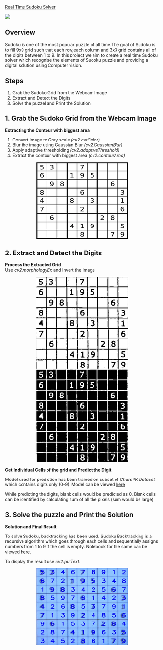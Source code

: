 

<div>
    <a href="https://www.loom.com/share/ef452960b65140339ad150bd0abcb57e">
      <p>Real Time Sudoku Solver</p>
    </a>
    <a href="https://www.loom.com/share/ef452960b65140339ad150bd0abcb57e">
      <img style="max-width:300px;" src="https://cdn.loom.com/sessions/thumbnails/ef452960b65140339ad150bd0abcb57e-with-play.gif">
    </a>
  </div>


## Overview
Sudoku is one of the most popular puzzle of all time.The goal of Sudoku is to fill 9x9 grid such that each row,each column and 3x3 grid contains all of the digits between 1 to 9. In this project we aim to create a real time Sudoku solver which recognise the elements of Sudoku puzzle and providing a digital solution using Computer vision. 

## Steps
1. Grab the Sudoko Grid from the Webcam Image
2. Extract and Detect the Digits
2. Solve the puzzel and Print the Solution

## 1. Grab the Sudoko Grid from the Webcam Image

<summary><b>Extracting the Contour with biggest area</b></summary>
<ol>
  <li>Convert image to Gray scale <i>(cv2.cvtColor)</i></li>
  <li>Blur the image using Gaussian Blur <i>(cv2.GaussianBlur)</i></li>
  <li>Apply adaptive thresholding <i>(cv2.adaptiveThreshold)</i></li>
  <li>Extract the contour with biggest area <i>(cv2.contourArea)</i></i></li>
</ol>


<p align="center">
  <img src="https://github.com/soham2710/sudoku-solver-with-computervision/blob/main/Images/original.png" width="300" height="250" />
</p>


## 2. Extract and Detect the Digits


<summary><b>Process the Extracted Grid</b></summary>
  Use <i>cv2.morphologyEx</i> and Invert the image
 
 
 <p align="center">
  <img src="https://github.com/soham2710/sudoku-solver-with-computervision/blob/main/Images/p-window.png" width="300" height="300" />
  <img src="https://github.com/soham2710/sudoku-solver-with-computervision/blob/main/Images/invert%20image.png" width="300" height="300" />
</p>


<summary><b>Get Individual Cells of the grid and Predict the Digit</b></summary>
  <p>Model used for prediction has been trained on subset of <i>Chars4K Dataset</i> which contains digits only (0-9).
  Model can be viewed <a href="[Real-Time-Sudoku-Solver.ipynb](https://github.com/soham2710/sudoku-solver-with-computervision/blob/main/Real-Time-Sudoku-Solver.ipynb)">here</a></p>
  <p>While predicting the digits, blank cells would be predicted as 0.
    Blank cells can be identified by calculating sum of all the pixels (sum would be large)</p>


## 3. Solve the puzzle and Print the Solution

<summary><b>Solution and Final Result</b></summary>
<p>To solve Sudoku, backtracking has been used. Sudoku Backtracking is a recursive algorithm which goes through each cells and sequentially assigns numbers from 1 to 9 if the cell is empty. Notebook for the same can be viewed <a href="https://github.com/soham2710/sudoku-solver-with-computervision/tree/main">here</a>.</p>
  <p>To display the result use <i>cv2.putText</i>.</p>


<p align="center">
  <img src="https://github.com/soham2710/sudoku-solver-with-computervision/blob/main/Images/result.png" width="300" height="250" />
</p>

